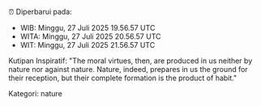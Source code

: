 ⏰ Diperbarui pada:
- WIB: Minggu, 27 Juli 2025 19.56.57 UTC
- WITA: Minggu, 27 Juli 2025 20.56.57 UTC
- WIT: Minggu, 27 Juli 2025 21.56.57 UTC

Kutipan Inspiratif:
"The moral virtues, then, are produced in us neither by nature nor against nature. Nature, indeed, prepares in us the ground for their reception, but their complete formation is the product of habit."


Kategori: nature

